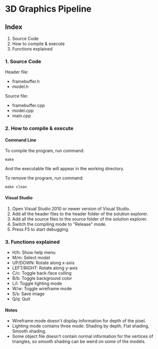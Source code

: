# 3D Graphics Pipeline

## Index
1. Source Code
2. How to compile & execute
3. Functions explained

### 1. Source Code

Header file:
- framebuffer.h
- model.h

Source file:
- framebuffer.cpp
- model.cpp
- main.cpp

### 2. How to compile & execute

#### Command Line

To compile the program, run command:

`make`

And the executable file will appear in the working directory.

To remove the program, run command:

`make clean`

#### Visual Studio
1. Open Visual Studio 2010 or newer version of Visual Studio.
2. Add all the header files to the header folder of the solution explorer.
3. Add all the source files to the source folder of the solution explorer.
4. Switch the compiling mode to "Release" mode.
5. Press F5 to start debugging.

### 3. Functions explained
- H/h: Show help menu
- M/m: Select model
- UP/DOWN: Rotate along x-axis
- LEFT/RIGHT: Rotate along y-axis
- C/c: Toggle back-face culling
- B/b: Toggle background color
- L/l: Toggle lighting mode
- W/w: Toggle wireframe mode
- S/s: Save image
- Q/q: Quit

#### Notes

* Wireframe mode doesn't display information for depth of the pixel.
* Lighting mode contains three mode: Shading by depth, Flat shading, Smooth shading.
* Some object file doesn't contain normal information for the vertices of triangles, so smooth shading can be weird on some of the models.
